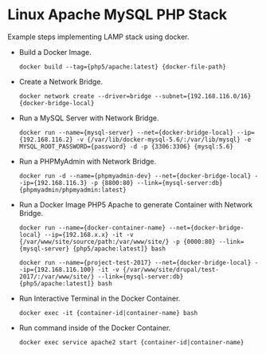 # Linux Apache MySQL PHP Stack

Example steps implementing LAMP stack using docker.

- Build a Docker Image.

  ```text
  docker build --tag={php5/apache:latest} {docker-file-path}
  ```

- Create a Network Bridge.

  ```text
  docker network create --driver=bridge --subnet={192.168.116.0/16} {docker-bridge-local}
  ```

- Run a MySQL Server with Network Bridge.

  ```text
  docker run --name={mysql-server} --net={docker-bridge-local} --ip={192.168.116.2} -v {/var/lib/docker-mysql-5.6/:/var/lib/mysql} -e MYSQL_ROOT_PASSWORD={password} -d -p {3306:3306} {mysql:5.6}
  ```

- Run a PHPMyAdmin with Network Bridge.

  ```text
  docker run -d --name={phpmyadmin-dev} --net={docker-bridge-local} --ip={192.168.116.3} -p {8800:80} --link={mysql-server:db} {phpmyadmin/phpmyadmin:latest}
  ```

- Run a Docker Image PHP5 Apache to generate Container with Network Bridge.

  ```text
  docker run --name={docker-container-name} --net={docker-bridge-local} --ip={192.168.x.x} -it -v {/var/www/site/source/path:/var/www/site/} -p {0000:80} --link={mysql-server} {php5/apache:latest]} bash
  ```  

  ```text
  docker run --name={project-test-2017} --net={docker-bridge-local} --ip={192.168.116.100} -it -v {/var/www/site/drupal/test-2017/:/var/www/site/} --link={mysql-server:db} {php5/apache:latest]} bash
  ```

- Run Interactive Terminal in the Docker Container.

  ```text
  docker exec -it {container-id|container-name} bash
  ```

- Run command inside of the Docker Container.

  ```text
  docker exec service apache2 start {container-id|container-name}
  ```
